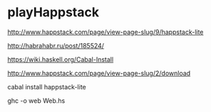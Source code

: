 # playHappstack

http://www.happstack.com/page/view-page-slug/9/happstack-lite

http://habrahabr.ru/post/185524/

https://wiki.haskell.org/Cabal-Install

http://www.happstack.com/page/view-page-slug/2/download

cabal install happstack-lite

ghc -o web Web.hs

